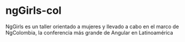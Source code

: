 # ngGirls-col
NgGirls es un taller orientado a mujeres y llevado a cabo en el marco de NgColombia, la conferencia más grande de Angular en Latinoamérica
